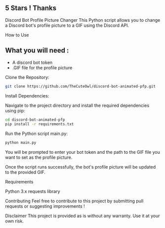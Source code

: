 ## 5 Stars ! Thanks

Discord Bot Profile Picture Changer
This Python script allows you to change a Discord bot's profile picture to a GIF using the Discord API.

How to Use

## What you will need :

- A discord bot token
- .GIF file for the profile picture

Clone the Repository:

```bash
git clone https://github.com/TheCuteOwl/discord-bot-animated-pfp.git
```

Install Dependencies:
 
Navigate to the project directory and install the required dependencies using pip:

```bash
cd discord-bot-animated-pfp
pip install -r requirements.txt

```

Run the Python script main.py:

```bash
python main.py
```
You will be prompted to enter your bot token and the path to the GIF file you want to set as the profile picture.

Once the script runs successfully, the bot's profile picture will be updated to the provided GIF.

Requirements

Python 3.x
requests library

Contributing
Feel free to contribute to this project by submitting pull requests or suggesting improvements !

Disclaimer
This project is provided as is without any warranty. Use it at your own risk.

